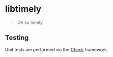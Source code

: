 libtimely
=========
> Oh so timely.

Testing
-------
Unit tests are performed via the [Check](http://libcheck.github.io/check/) framework.
